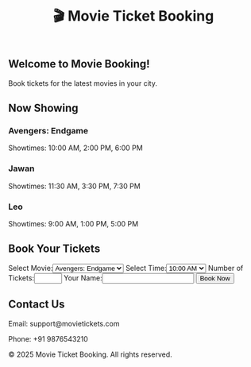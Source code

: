 <!DOCTYPE html>
<html lang="en">
<head>
  <meta charset="UTF-8" />
  <meta name="viewport" content="width=device-width, initial-scale=1.0" />
  <title>Movie Ticket Booking</title>
  <style>
    /* CSS styles here */
  </style>
</head>
<body>
  <header><h1>🎬 Movie Ticket Booking</h1></header>
  <nav><!-- navigation --></nav>
  <div class="container" id="home">
    <h2>Welcome to Movie Booking!</h2>
    <p>Book tickets for the latest movies in your city.</p>
  </div>
  <div class="container" id="movies">
    <h2>Now Showing</h2>
    <div class="movie"><h3>Avengers: Endgame</h3><p>Showtimes: 10:00 AM, 2:00 PM, 6:00 PM</p></div>
    <div class="movie"><h3>Jawan</h3><p>Showtimes: 11:30 AM, 3:30 PM, 7:30 PM</p></div>
    <div class="movie"><h3>Leo</h3><p>Showtimes: 9:00 AM, 1:00 PM, 5:00 PM</p></div>
  </div>
  <div class="container" id="book">
    <h2>Book Your Tickets</h2>
    <form onsubmit="alert('Booking Confirmed!'); return false;">
      <label>Select Movie:<select><option>Avengers: Endgame</option><option>Jawan</option><option>Leo</option></select></label>
      <label>Select Time:<select><option>10:00 AM</option><option>2:00 PM</option><option>6:00 PM</option></select></label>
      <label>Number of Tickets:<input type="number" min="1" max="10" /></label>
      <label>Your Name:<input type="text" required /></label>
      <button type="submit">Book Now</button>
    </form>
  </div>
  <div class="container" id="contact">
    <h2>Contact Us</h2>
    <p>Email: support@movietickets.com</p>
    <p>Phone: +91 9876543210</p>
  </div>
  <footer>&copy; 2025 Movie Ticket Booking. All rights reserved.</footer>
</body>
</html>
